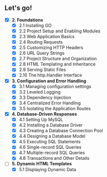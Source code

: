 ## Let's go!

- [x] **2. Foundations**
   - [x] 2.1 Installing GO
   - [x] 2.2 Project Setup and Enabling Modules
   - [x] 2.3 Web Application Basics
   - [x] 2.4 Routing Requests
   - [x] 2.5 Customizing HTTP Headers
   - [x] 2.6 URL Query Strings
   - [x] 2.7 Project Structure and Organization 
   - [x] 2.8 HTML Templating and Inheritance
   - [x] 2.9 Serving Static Files
   - [x] 2.10 The http.Handler Interface 
- [x] **3. Configuration and Error Handling**
   - [x] 3.1 Managing configuration settings
   - [x] 3.2 Leveled Logging 
   - [x] 3.3 Dependency Injection
   - [x] 3.4 Centralized Error Handling
   - [x] 3.5 Isolating the Application Routes
- [x] **4. Database-Driven Responses** 
   - [x] 4.1 Setting Up MySQL
   - [x] 4.2 Installing a Database Driver   
   - [x] 4.3 Creating a Database Connection Pool
   - [x] 4.4 Designing a Database Model
   - [x] 4.5 Executing SQL Statements 
   - [x] 4.6 Single-record SQL Queries
   - [x] 4.7 Multiple-record SQL Queries
   - [x] 4.8 Transactions and Other Details 
- [ ] **5. Dynamic HTML Templates**
   - [x] 5.1 Displaying Dynamic Data